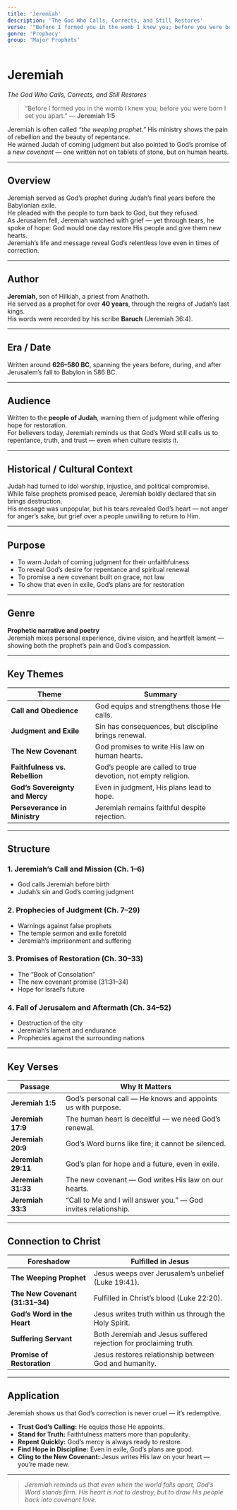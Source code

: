 ```yaml
---
title: 'Jeremiah'
description: 'The God Who Calls, Corrects, and Still Restores'
verse: '"Before I formed you in the womb I knew you; before you were born I set you apart." — Jeremiah 1:5'
genre: 'Prophecy'
group: 'Major Prophets'
---
```


# Jeremiah  
*The God Who Calls, Corrects, and Still Restores*

> “Before I formed you in the womb I knew you; before you were born I set you apart.” — **Jeremiah 1:5**

Jeremiah is often called *“the weeping prophet.”* His ministry shows the pain of rebellion and the beauty of repentance.  
He warned Judah of coming judgment but also pointed to God’s promise of a *new covenant* — one written not on tablets of stone, but on human hearts.

---

## Overview  
Jeremiah served as God’s prophet during Judah’s final years before the Babylonian exile.  
He pleaded with the people to turn back to God, but they refused.  
As Jerusalem fell, Jeremiah watched with grief — yet through tears, he spoke of hope: God would one day restore His people and give them new hearts.  
Jeremiah’s life and message reveal God’s relentless love even in times of correction.

---

## Author  
**Jeremiah**, son of Hilkiah, a priest from Anathoth.  
He served as a prophet for over **40 years**, through the reigns of Judah’s last kings.  
His words were recorded by his scribe **Baruch** (Jeremiah 36:4).

---

## Era / Date  
Written around **626–580 BC**, spanning the years before, during, and after Jerusalem’s fall to Babylon in 586 BC.

---

## Audience  
Written to the **people of Judah**, warning them of judgment while offering hope for restoration.  
For believers today, Jeremiah reminds us that God’s Word still calls us to repentance, truth, and trust — even when culture resists it.

---

## Historical / Cultural Context  
Judah had turned to idol worship, injustice, and political compromise.  
While false prophets promised peace, Jeremiah boldly declared that sin brings destruction.  
His message was unpopular, but his tears revealed God’s heart — not anger for anger’s sake, but grief over a people unwilling to return to Him.

---

## Purpose  
- To warn Judah of coming judgment for their unfaithfulness  
- To reveal God’s desire for repentance and spiritual renewal  
- To promise a new covenant built on grace, not law  
- To show that even in exile, God’s plans are for restoration  

---

## Genre  
**Prophetic narrative and poetry**  
Jeremiah mixes personal experience, divine vision, and heartfelt lament — showing both the prophet’s pain and God’s compassion.

---

## Key Themes  

| Theme | Summary |
|-------|----------|
| **Call and Obedience** | God equips and strengthens those He calls. |
| **Judgment and Exile** | Sin has consequences, but discipline brings renewal. |
| **The New Covenant** | God promises to write His law on human hearts. |
| **Faithfulness vs. Rebellion** | God’s people are called to true devotion, not empty religion. |
| **God’s Sovereignty and Mercy** | Even in judgment, His plans lead to hope. |
| **Perseverance in Ministry** | Jeremiah remains faithful despite rejection. |

---

## Structure  

### 1. Jeremiah’s Call and Mission (Ch. 1–6)
- God calls Jeremiah before birth  
- Judah’s sin and God’s coming judgment  

### 2. Prophecies of Judgment (Ch. 7–29)
- Warnings against false prophets  
- The temple sermon and exile foretold  
- Jeremiah’s imprisonment and suffering  

### 3. Promises of Restoration (Ch. 30–33)
- The “Book of Consolation”  
- The new covenant promise (31:31–34)  
- Hope for Israel’s future  

### 4. Fall of Jerusalem and Aftermath (Ch. 34–52)
- Destruction of the city  
- Jeremiah’s lament and endurance  
- Prophecies against the surrounding nations  

---

## Key Verses  

| Passage | Why It Matters |
|----------|----------------|
| **Jeremiah 1:5** | God’s personal call — He knows and appoints us with purpose. |
| **Jeremiah 17:9** | The human heart is deceitful — we need God’s renewal. |
| **Jeremiah 20:9** | God’s Word burns like fire; it cannot be silenced. |
| **Jeremiah 29:11** | God’s plan for hope and a future, even in exile. |
| **Jeremiah 31:33** | The new covenant — God writes His law on our hearts. |
| **Jeremiah 33:3** | “Call to Me and I will answer you.” — God invites relationship. |

---

## Connection to Christ  

| Foreshadow | Fulfilled in Jesus |
|-------------|-------------------|
| **The Weeping Prophet** | Jesus weeps over Jerusalem’s unbelief (Luke 19:41). |
| **The New Covenant (31:31–34)** | Fulfilled in Christ’s blood (Luke 22:20). |
| **God’s Word in the Heart** | Jesus writes truth within us through the Holy Spirit. |
| **Suffering Servant** | Both Jeremiah and Jesus suffered rejection for proclaiming truth. |
| **Promise of Restoration** | Jesus restores relationship between God and humanity. |

---

## Application  
Jeremiah shows us that God’s correction is never cruel — it’s redemptive.  
- **Trust God’s Calling:** He equips those He appoints.  
- **Stand for Truth:** Faithfulness matters more than popularity.  
- **Repent Quickly:** God’s mercy is always ready to restore.  
- **Find Hope in Discipline:** Even in exile, God’s plans are good.  
- **Cling to the New Covenant:** Jesus writes His law on your heart — you’re made new.  

---

> *Jeremiah reminds us that even when the world falls apart, God’s Word stands firm. His heart is not to destroy, but to draw His people back into covenant love.*
